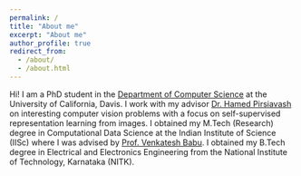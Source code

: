 ```yaml
---
permalink: /
title: "About me"
excerpt: "About me"
author_profile: true
redirect_from: 
  - /about/
  - /about.html
---
```


Hi! I am a PhD student in the [Department of Computer Science](https://www.cs.ucdavis.edu/) at the University of
California, Davis. I work with my advisor [Dr. Hamed Pirsiavash](https://web.cs.ucdavis.edu/~hpirsiav/)
on interesting computer vision problems with a focus on self-supervised representation learning from images. I obtained my M.Tech (Research) degree
in Computational Data Science at the Indian Institute of Science
(IISc) where I was advised by [Prof. Venkatesh
Babu](http://cds.iisc.ac.in/faculty/venky/).
I obtained my B.Tech degree in Electrical and Electronics Engineering from the National Institute of Technology, Karnataka (NITK).
